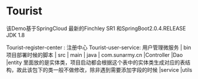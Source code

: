 # Tourist
该Demo基于SpringCloud  最新的Finchley SR1 和SpringBoot2.0.4.RELEASE
JDK 1.8


Tourist-register-center : 注册中心
Tourist-user-service: 用户管理微服务
    | bin 项目部署时候的脚本
    | src
        | main
            | java
                | com.sunarmy.cn
                    |Controller 
                    |Dao
                    |entity     里面放的是实体类，项目启动都会根据这个表中的实体类生成对应的表结构，故此该包下的类一般不做修改，除非遇到需要添加字段的时候
                    |service
                    |utils